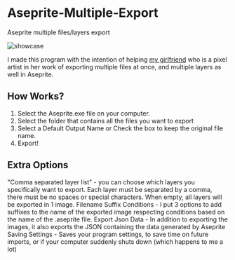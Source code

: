 # Aseprite-Multiple-Export
Aseprite multiple files/layers export

![showcase](https://prnt.sc/hRnR9fZaZlzC)

I made this program with the intention of helping [my girlfriend](https://pyxelspace.com/) who is a pixel artist in her work of exporting multiple files at once, and multiple layers as well in Aseprite.
 
 ## How Works?
 1. Select the Aseprite.exe file on your computer.
 2. Select the folder that contains all the files you want to export
 3. Select a Default Output Name or Check the box to keep the original file name.
 4. Export!

## Extra Options
"Comma separated layer list" - you can choose which layers you specifically want to export. Each layer must be separated by a comma, there must be no spaces or special characters. When empty, all layers will be exported in 1 image.
Filename Suffix Conditions - I put 3 options to add suffixes to the name of the exported image respecting conditions based on the name of the .aseprite file.
Export Json Data - In addition to exporting the images, it also exports the JSON containing the data generated by Aseprite
Saving Settings - Saves your program settings, to save time on future imports, or if your computer suddenly shuts down (which happens to me a lot)
